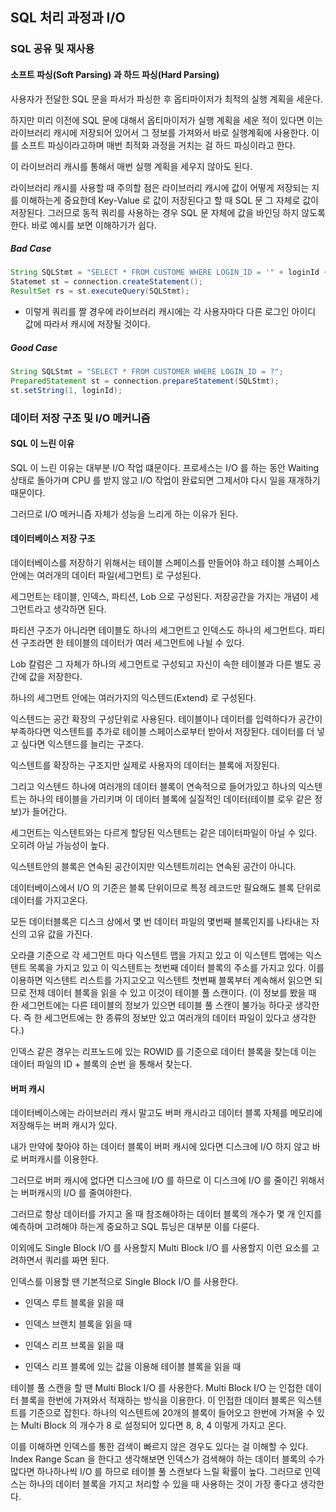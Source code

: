 ## SQL 처리 과정과 I/O

### SQL 공유 및 재사용 

#### 소프트 파싱(Soft Parsing) 과 하드 파싱(Hard Parsing) 

사용자가 전달한 SQL 문을 파서가 파싱한 후 옵티마이저가 최적의 실행 계획을 세운다.

하지만 미리 이전에 SQL 문에 대해서 옵티마이저가 실행 계획을 세운 적이 있다면 이는 라이브러리 캐시에 저장되어 있어서
그 정보를 가져와서 바로 실행계획에 사용한다. 이를 소프트 파싱이라고하며 매번 최적화 과정을 거치는 걸 하드 파싱이라고 한다.   

이 라이브러리 캐시를 통해서 매번 실행 계획을 세우지 않아도 된다. 

라이브러리 캐시를 사용할 때 주의할 점은 라이브러리 캐시에 값이 어떻게 저장되는 지를 이해하는게 중요한데 Key-Value 로
값이 저장된다고 할 때 SQL 문 그 자체로 값이 저장된다. 그러므로 동적 쿼리를 사용하는 경우 SQL 문 자체에 값을 바인딩 하지
않도록 한다. 바로 예시를 보면 이해하기가 쉽다.

##### Bad Case 

````java
String SQLStmt = "SELECT * FROM CUSTOME WHERE LOGIN_ID = '" + loginId + "'";
Statemet st = connection.createStatement();   
ResultSet rs = st.executeQuery(SQLStmt); 
````   

- 이렇게 쿼리를 짤 경우에 라이브러리 캐시에는 각 사용자마다 다른 로그인 아이디 값에 따라서 캐시에 저장될 것이다.

##### Good Case

````java
String SQLStmt = "SELECT * FROM CUSTOMER WHERE LOGIN_ID = ?";
PreparedStatement st = connection.prepareStatement(SQLStmt); 
st.setString(1, loginId); 
```` 

### 데이터 저장 구조 및 I/O 메커니즘 

#### SQL 이 느린 이유

SQL 이 느린 이유는 대부분 I/O 작업 떄문이다. 프로세스는 I/O 를 하는 동안 Waiting 상태로 돌아가며 CPU 를
받지 않고 I/O 작업이 완료되면 그제서야 다시 일을 재개하기 때문이다. 

그러므로 I/O 메커니즘 자체가 성능을 느리게 하는 이유가 된다. 

#### 데이터베이스 저장 구조

데이터베이스를 저장하기 위해서는 테이블 스페이스를 만들어야 하고 테이블 스페이스 안에는 여러개의 데이터 파일(세그먼트) 로
구성된다.

세그먼트는 테이블, 인덱스, 파티션, Lob 으로 구성된다. 저장공간을 가지는 개념이 세그먼트라고 생각하면 된다. 

파티션 구조가 아니라면 테이블도 하나의 세그먼트고 인덱스도 하나의 세그먼트다. 파티션 구조라면 한 테이블의 데이터가 여러 세그먼트에 나뉠 수 있다. 

Lob 칼럼은 그 자체가 하나의 세그먼트로 구성되고 자신이 속한 테이블과 다른 별도 공간에 값을 저장한다. 

하나의 세그먼트 안에는 여러가지의 익스텐드(Extend) 로 구성된다.

익스텐드는 공간 확장의 구성단위로 사용된다. 테이블이나 데이터를 입력하다가 공간이 부족하다면 익스텐트를 추가로 테이블 스페이스로부터 받아서 저장된다. 데이터를 더 넣고 싶다면 익스텐드를 늘리는 구조다.

익스텐트를 확장하는 구조지만 실제로 사용자의 데이터는 블록에 저장된다. 

그리고 익스텐드 하나에 여러개의 데이터 블록이 연속적으로 들어가있고 하나의 익스텐트는 하나의 테이블을 가리키며 이 데이터 블록에 실질적인 데이터(테이블 로우 같은 정보)가 들어간다.

세그먼트는 익스텐트와는 다르게 할당된 익스텐트는 같은 데이터파일이 아닐 수 있다. 오히려 아닐 가능성이 높다.

익스텐트안의 블록은 연속된 공간이지만 익스텐트끼리는 연속된 공간이 아니다.  

데이터베이스에서 I/O 의 기준은 블록 단위이므로 특정 레코드만 필요해도 블록 단위로 데이터를 가지고온다.

모든 데이터블록은 디스크 상에서 몇 번 데이터 파일의 몇번째 블록인지를 나타내는 자신의 고유 값을 가진다.

오라클 기준으로 각 세그먼트 마다 익스텐트 맵을 가지고 있고 이 익스텐트 맵에는 익스텐트 목록을 가지고 있고 
이 익스텐트는 첫번째 데이터 블록의 주소를 가지고 있다. 이를 이용하면 익스텐트 리스트를 가지고오고 익스텐트 첫번째
블록부터 계속해서 읽으면 되므로 전체 데이터 블록을 읽을 수 있고 이것이 테이블 풀 스캔이다. (이 정보를 봤을 때 한 세그먼트에는 다른 테이블의 정보가 있으면 테이블 풀 스캔이 불가능 하다곳 생각한다.
즉 한 세그먼트에는 한 종류의 정보만 있고 여러개의 데이터 파일이 있다고 생각한다.)

인덱스 같은 경우는 리프노드에 있는 ROWID 를 기준으로 데이터 블록을 찾는데 이는 데이터 파일의 ID + 블록의 순번 을 통해서
찾는다. 
 
#### 버퍼 캐시 

데이터베이스에는 라이브러리 캐시 말고도 버퍼 캐시라고 데이터 블록 자체를 메모리에 저장해두는 버퍼 캐시가 있다.
 
내가 만약에 찾아야 하는 데이터 블록이 버퍼 캐시에 있다면 디스크에 I/O 하지 않고 바로 버퍼캐시를 이용한다. 

그러므로 버퍼 캐시에 없다면 디스크에 I/O 를 하므로 이 디스크에 I/O 를 줄이긴 위해서는 버퍼캐시의 I/O 를 줄여야한다. 

그러므로 항상 데이터를 가지고 올 때 참조해야하는 데이터 블록의 개수가 몇 개 인지를 예측하며 고려해야 하는게 중요하고 
SQL 튜닝은 대부분 이를 다룬다. 

이외에도 Single Block I/O 를 사용할지 Multi Block I/O 를 사용할지 이런 요소를 고려하면서 쿼리를 짜면 된다. 

인덱스를 이용할 땐 기본적으로 Single Block I/O 를 사용한다.

- 인덱스 루트 블록을 읽을 때

- 인덱스 브랜치 블록을 읽을 때

- 인덱스 리프 브록을 읽을 때

- 인덱스 리프 블록에 있는 값을 이용해 테이블 블록을 읽을 때 

테이블 풀 스캔을 할 땐 Multi Block I/O 를 사용한다. Multi Block I/O 는 인접한 데이터 블록을 한번에
가져와서 적재하는 방식을 이용한다. 이 인접한 데이터 블록은 익스텐트를 기준으로 잡힌다.
하나의 익스텐트에 20개의 블록이 들어오고 한번에 가져올 수 있는 Multi Block 의 개수가 8 로 설정되어 있다면
8, 8, 4 이렇게 가지고 온다. 

이를 이해하면 인덱스를 통한 검색이 빠르지 않은 경우도 있다는 걸 이해할 수 있다. Index Range Scan 을 한다고
생각해보면 인덱스가 검색해야 하는 데이터 블록의 수가 많다면 하나하나씩 I/O 를 하므로 테이블 풀 스캔보다 느릴 확률이 높다.
그러므로 인덱스는 하나의 데이터 블록을 가지고 처리할 수 있을 때 사용하는 것이 가장 좋다고 생각한다. 

  


   
 
    

